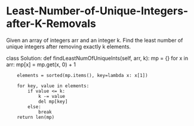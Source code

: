 # Least-Number-of-Unique-Integers-after-K-Removals
Given an array of integers arr and an integer k. Find the least number of unique integers after removing exactly k elements.    

class Solution:
    def findLeastNumOfUniqueInts(self, arr, k):
        mp = {}
        for x in arr:
            mp[x] = mp.get(x, 0) + 1

        elements = sorted(mp.items(), key=lambda x: x[1])

        for key, value in elements:
            if value <= k:
                k -= value
                del mp[key]
            else:
                break
        return len(mp)
